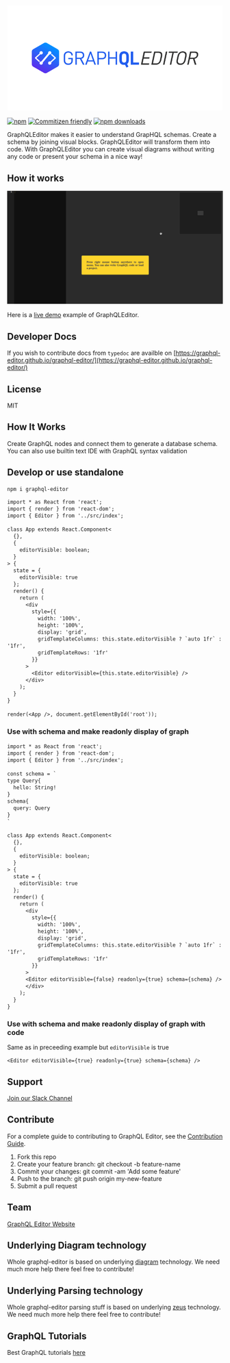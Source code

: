 [![GraphQLEditor Editor](assets/logo.gif)](https://graphqleditor.com)

[![npm](https://img.shields.io/npm/v/graphql-editor.svg?style=flat-square)](https://www.npmjs.com/package/graphql-editor) [![Commitizen friendly](https://img.shields.io/badge/commitizen-friendly-brightgreen.svg?style=flat-square)](http://commitizen.github.io/cz-cli/) [![npm downloads](https://img.shields.io/npm/dt/graphql-editor.svg?style=flat-square)](https://www.npmjs.com/package/graphql-editor)

GraphQLEditor makes it easier to understand GrapHQL schemas. Create a schema by joining visual blocks. GraphQLEditor will transform them into code. With GraphQLEditor you can create visual diagrams without writing any code or present your schema in a nice way!

## How it works

[![GraphQLEditor Editor](assets/readme.gif)](https://app.graphqleditor.com/explore/pokemonschema?visibleMenu=code)

Here is a [live demo](https://graphqleditor.com) example of GraphQLEditor.

## Developer Docs

If you wish to contribute docs from `typedoc` are availble on [https://graphql-editor.github.io/graphql-editor/](https://graphql-editor.github.io/graphql-editor/)

## License

MIT

## How It Works

Create GraphQL nodes and connect them to generate a database schema. You can also use builtin text IDE with GraphQL syntax validation

## Develop or use standalone

```
npm i graphql-editor
```

```tsx
import * as React from 'react';
import { render } from 'react-dom';
import { Editor } from '../src/index';

class App extends React.Component<
  {},
  {
    editorVisible: boolean;
  }
> {
  state = {
    editorVisible: true
  };
  render() {
    return (
      <div
        style={{
          width: '100%',
          height: '100%',
          display: 'grid',
          gridTemplateColumns: this.state.editorVisible ? `auto 1fr` : '1fr',
          gridTemplateRows: '1fr'
        }}
      >
        <Editor editorVisible={this.state.editorVisible} />
      </div>
    );
  }
}

render(<App />, document.getElementById('root'));
```

### Use with schema and make readonly display of graph
```tsx
import * as React from 'react';
import { render } from 'react-dom';
import { Editor } from '../src/index';

const schema = `
type Query{
  hello: String!
}
schema{
  query: Query
}
`

class App extends React.Component<
  {},
  {
    editorVisible: boolean;
  }
> {
  state = {
    editorVisible: true
  };
  render() {
    return (
      <div
        style={{
          width: '100%',
          height: '100%',
          display: 'grid',
          gridTemplateColumns: this.state.editorVisible ? `auto 1fr` : '1fr',
          gridTemplateRows: '1fr'
        }}
      >
      <Editor editorVisible={false} readonly={true} schema={schema} />
      </div>
    );
  }
}
```
### Use with schema and make readonly display of graph with code

Same as in preceeding example but `editorVisible` is true

```tsx
<Editor editorVisible={true} readonly={true} schema={schema} />
```
## Support 

[Join our Slack Channel](https://join.slack.com/t/graphqleditor/shared_invite/enQtNDkwOTgyOTM5OTc1LWI4YjU3N2U5NGVkNzQ2NzY5MGUxMTJiNjFlZDM1Zjc2OWRmNTI0NDM3OWUxYTk4Yjk3MzZlY2QwOWUzZmM2NDI)

## Contribute

For a complete guide to contributing to GraphQL Editor, see the [Contribution Guide](CONTRIBUTING.md).

1.  Fork this repo
2.  Create your feature branch: git checkout -b feature-name
3.  Commit your changes: git commit -am 'Add some feature'
4.  Push to the branch: git push origin my-new-feature
5.  Submit a pull request

## Team 

[GraphQL Editor Website](https://graphqleditor.com)

## Underlying Diagram technology

Whole graphql-editor is based on underlying [diagram](https://github.com/graphql-editor/diagram) technology. We need much more help there feel free to contribute!

## Underlying Parsing technology

Whole graphql-editor parsing stuff is based on underlying [zeus](https://github.com/graphql-editor/graphql-zeus) technology. We need much more help there feel free to contribute!

## GraphQL Tutorials

Best GraphQL tutorials [here](blog.graphqleditor.com/top-graphql-tutorials-reviewed-2019)

